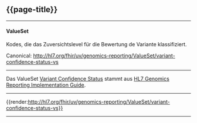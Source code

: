 ## {{page-title}}

---

#### ValueSet

Kodes, die das Zuversichtslevel für die Bewertung de Variante klassifiziert.

Canonical: http://hl7.org/fhir/uv/genomics-reporting/ValueSet/variant-confidence-status-vs

---

Das ValueSet [Variant Confidence Status](http://hl7.org/fhir/uv/genomics-reporting/STU2/ValueSet-variant-confidence-status-vs.html) stammt aus [HL7 Genomics Reporting Implementation Guide](http://hl7.org/fhir/uv/genomics-reporting/STU2/).

---

{{render:http://hl7.org/fhir/uv/genomics-reporting/ValueSet/variant-confidence-status-vs}}

---
